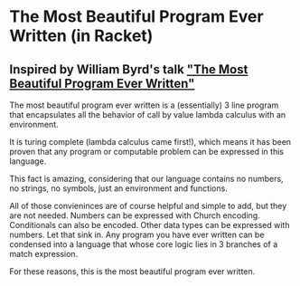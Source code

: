 # The Most Beautiful Program Ever Written (in Racket)

## Inspired by William Byrd's talk ["The Most Beautiful Program Ever Written"](https://www.youtube.com/watch?v=OyfBQmvr2Hc)

The most beautiful program ever written is a (essentially) 3 line program that encapsulates all the behavior of call by value lambda calculus with an environment.

It is turing complete (lambda calculus came first!), which means it has been proven that any program or computable problem can be expressed in this language.

This fact is amazing, considering that our language contains no numbers, no strings, no symbols, just an environment and functions.

All of those convieninces are of course helpful and simple to add, but they are not needed. Numbers can be expressed with Church encoding. Conditionals can also be encoded. Other data types can be expressed with numbers. Let that sink in. Any program you have ever written can be condensed into a language that whose core logic lies in 3 branches of a match expression.

For these reasons, this is the most beautiful program ever written.
